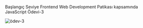 Başlangıç Seviye Frontend Web Development Patikası kapsamında JavaScript Ödevi-3



![ödev-3](https://github.com/Onur-Unal/Patika-JS-odev-3/assets/123883506/0b54ec7d-75ca-4fcd-945e-89f4ce8f8196)
